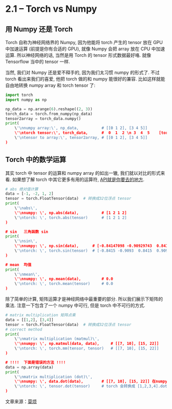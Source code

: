 # 2.1 – Torch vs Numpy

## 用 Numpy 还是 Torch

Torch 自称为神经网络界的 Numpy, 因为他能将 torch 产生的 tensor 放在 GPU 中加速运算 (前提是你有合适的 GPU), 就像 Numpy 会把 array 放在 CPU 中加速运算. 所以神经网络的话, 当然是用 Torch 的 tensor 形式数据最好咯. 就像 Tensorflow 当中的 tensor 一样.

当然, 我们对 Numpy 还是爱不释手的, 因为我们太习惯 numpy 的形式了. 不过 torch 看出来我们的喜爱, 他把 torch 做的和 numpy 能很好的兼容. 比如这样就能自由地转换 numpy array 和 torch tensor 了:

```py
import torch
import numpy as np

np_data = np.arange(6).reshape((2, 3))
torch_data = torch.from_numpy(np_data)
tensor2array = torch_data.numpy()
print(
    \'\nnumpy array:\', np_data,          # [[0 1 2], [3 4 5]]
    \'\ntorch tensor:\', torch_data,      #  0  1  2 \n 3  4  5    [torch.LongTensor of size 2x3]
    \'\ntensor to array:\', tensor2array, # [[0 1 2], [3 4 5]]
)
```

## Torch 中的数学运算

其实 torch 中 tensor 的运算和 numpy array 的如出一辙, 我们就以对比的形式来看. 如果想了解 torch 中其它更多有用的运算符, [API就是你要去的地方](http://pytorch.org/docs/torch.html#math-operations).

```py
# abs 绝对值计算
data = [-1, -2, 1, 2]
tensor = torch.FloatTensor(data)  # 转换成32位浮点 tensor
print(
    \'\nabs\',
    \'\nnumpy: \', np.abs(data),          # [1 2 1 2]
    \'\ntorch: \', torch.abs(tensor)      # [1 2 1 2]
)

# sin   三角函数 sin
print(
    \'\nsin\',
    \'\nnumpy: \', np.sin(data),      # [-0.84147098 -0.90929743  0.84147098  0.90929743]
    \'\ntorch: \', torch.sin(tensor)  # [-0.8415 -0.9093  0.8415  0.9093]
)

# mean  均值
print(
    \'\nmean\',
    \'\nnumpy: \', np.mean(data),         # 0.0
    \'\ntorch: \', torch.mean(tensor)     # 0.0
)
```

除了简单的计算, 矩阵运算才是神经网络中最重要的部分. 所以我们展示下矩阵的乘法. 注意一下包含了一个 numpy 中可行, 但是 torch 中不可行的方式.

```py
# matrix multiplication 矩阵点乘
data = [[1,2], [3,4]]
tensor = torch.FloatTensor(data)  # 转换成32位浮点 tensor
# correct method
print(
    \'\nmatrix multiplication (matmul)\',
    \'\nnumpy: \', np.matmul(data, data),     # [[7, 10], [15, 22]]
    \'\ntorch: \', torch.mm(tensor, tensor)   # [[7, 10], [15, 22]]
)

# !!!!  下面是错误的方法 !!!!
data = np.array(data)
print(
    \'\nmatrix multiplication (dot)\',
    \'\nnumpy: \', data.dot(data),        # [[7, 10], [15, 22]] 在numpy 中可行
    \'\ntorch: \', tensor.dot(tensor)     # torch 会转换成 [1,2,3,4].dot([1,2,3,4) = 30.0
)
```

文章来源：[莫烦](https://morvanzhou.github.io/)